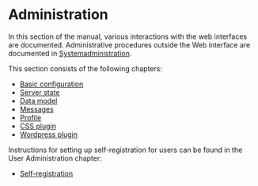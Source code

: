 # Administration

In this section of the manual, various interactions with the web interfaces are documented. Administrative procedures outside the Web interface are documented in [Systemadministration](../../sysadmin/sysadmin.html).

This section consists of the following chapters:

* [Basic configuration](./base-config/base-config.html)
* [Server state](./server-status/server-status.html)
* [Data model](./datamodel/datamodel.html)
* [Messages](./messages/messages.html)
* [Profile](./profiles/profiles.html)
* [CSS plugin](./cssplugin/cssplugin.html)
* [Wordpress plugin](./wpplugin/wpplugin.html)

Instructions for setting up self-registration for users can be found in the User Administration chapter:

* [Self-registration](../userprefs/selfregister/selfregister.html)
